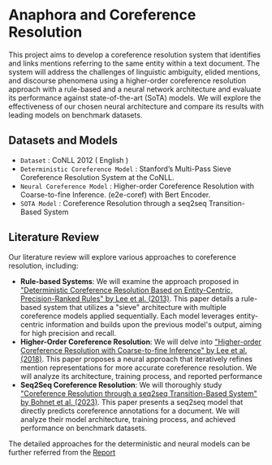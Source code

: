 # Anaphora and Coreference Resolution
This project aims to develop a coreference resolution system that identifies and links mentions referring to the same entity within a text document. The system will address the challenges of linguistic ambiguity, elided mentions, and discourse phenomena using a higher-order coreference resolution approach with a rule-based and a neural network architecture and evaluate its performance against state-of-the-art (SoTA) models. We will explore the effectiveness of our chosen neural architecture and compare its results with leading models on benchmark datasets.

## Datasets and Models
- `Dataset` : CoNLL 2012 ( English )
- `Deterministic Coreference Model` : Stanford’s Multi-Pass Sieve Coreference Resolution System at the CoNLL.
- `Neural Coreference Model` : Higher-order Coreference Resolution with Coarse-to-fine Inference. (e2e-coref) with Bert Encoder.
- `SOTA Model` : Coreference Resolution through a seq2seq Transition-Based System

## Literature Review
Our literature review will explore various approaches to coreference resolution, including:
- **Rule-based Systems**:
We will examine the approach proposed in ["Deterministic Coreference Resolution Based on Entity-Centric, Precision-Ranked Rules" by Lee et al. (2013)](https://aclanthology.org/J13-4004/). This paper details a rule-based system that utilizes a "sieve" architecture with multiple coreference models applied sequentially. Each model leverages entity-centric information and builds upon the previous model's output, aiming for high precision and recall.
- **Higher-Order Coreference Resolution**:
We will delve into ["Higher-order Coreference Resolution with Coarse-to-fine Inference" by Lee et al. (2018)](https://arxiv.org/abs/1804.05392). This paper proposes a neural approach that iteratively refines mention representations for more accurate coreference resolution. We will analyze its architecture, training process, and reported performance
- **Seq2Seq Coreference Resolution**:
We will thoroughly study ["Coreference Resolution through a seq2seq Transition-Based System" by Bohnet et al. (2023)](https://arxiv.org/abs/2211.12142). This paper presents a seq2seq model that directly predicts coreference annotations for a document. We will analyze their model architecture, training process, and achieved performance on benchmark datasets.

The detailed approaches for the deterministic and neural models can be further referred from the [Report](Report.pdf)